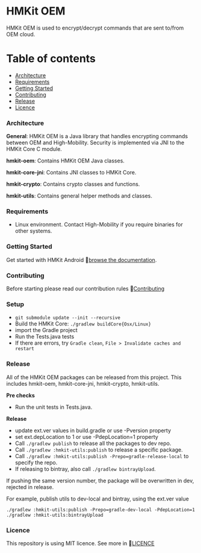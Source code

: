 # HMKit OEM

HMKit OEM is used to encrypt/decrypt commands that are sent to/from OEM cloud.

# Table of contents

* [Architecture](#architecture)
* [Requirements](#requirements)
* [Getting Started](#getting-started)
* [Contributing](#contributing)
* [Release](#release)
* [Licence](#Licence)

### Architecture

**General**: HMKit OEM is a Java library that handles encrypting commands between OEM and High-Mobility. Security is implemented via JNI to the HMKit Core C module.

**hmkit-oem**: Contains HMKit OEM Java classes.

**hmkit-core-jni**: Contains JNI classes to HMKit Core.

**hmkit-crypto**: Contains crypto classes and functions.

**hmkit-utils**: Contains general helper methods and classes.

### Requirements

* Linux environment. Contact High-Mobility if you require binaries for other systems.

### Getting Started

Get started with HMKit Android 📘[browse the documentation](https://high-mobility.com/learn/tutorials/for-carmakers/cloud/tutorial/).

### Contributing

Before starting please read our contribution rules 📘[Contributing](CONTRIBUTE.md)

### Setup

* `git submodule update --init --recursive`
* Build the HMKit Core: `./gradlew buildCore{Osx/Linux}`
* import the Gradle project
* Run the Tests.java tests
* If there are errors, try `Gradle clean`, `File > Invalidate caches and restart`

### Release

All of the HMKit OEM packages can be released from this project. This includes hmkit-oem, hmkit-core-jni, 
hmkit-crypto, hmkit-utils.

**Pre checks**

* Run the unit tests in Tests.java.

**Release**

* update ext.ver values in build.gradle or use -Pversion property
* set ext.depLocation to 1 or use -PdepLocation=1 property
* Call `./gradlew publish` to release all the packages to dev repo.
* Call `./gradlew :hmkit-utils:publish` to release a specific package.
* Call `./gradlew :hmkit-utils:publish -Prepo=gradle-release-local` to specify the repo.
* If releasing to bintray, also call `./gradlew bintrayUpload`.

If pushing the same version number, the package will be overwritten in dev, rejected in release.

For example, publish utils to dev-local and bintray, using the ext.ver value
```
./gradlew :hmkit-utils:publish -Prepo=gradle-dev-local -PdepLocation=1
./gradlew :hmkit-utils:bintrayUpload
```

### Licence
This repository is using MIT licence. See more in 📘[LICENCE](LICENCE.md)